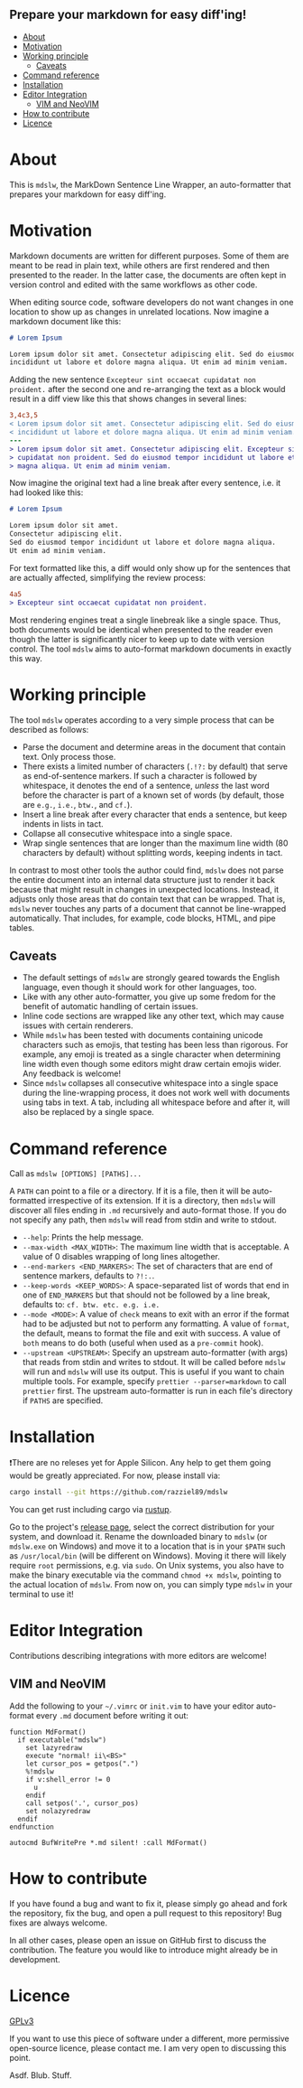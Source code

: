 ## Prepare your markdown for easy diff'ing!

<!-- vim-markdown-toc GFM -->

* [About](#about)
* [Motivation](#motivation)
* [Working principle](#working-principle)
    * [Caveats](#caveats)
* [Command reference](#command-reference)
* [Installation](#installation)
* [Editor Integration](#editor-integration)
    * [VIM and NeoVIM](#vim-and-neovim)
* [How to contribute](#how-to-contribute)
* [Licence](#licence)

<!-- vim-markdown-toc -->

# About

This is `mdslw`, the MarkDown Sentence Line Wrapper, an auto-formatter that
prepares your markdown for easy diff'ing.

# Motivation

Markdown documents are written for different purposes.
Some of them are meant to be read in plain text, while others are first rendered
and then presented to the reader.
In the latter case, the documents are often kept in version control and edited
with the same workflows as other code.

When editing source code, software developers do not want changes in one
location to show up as changes in unrelated locations.
Now imagine a markdown document like this:

```markdown
# Lorem Ipsum

Lorem ipsum dolor sit amet. Consectetur adipiscing elit. Sed do eiusmod tempor
incididunt ut labore et dolore magna aliqua. Ut enim ad minim veniam.
```

Adding the new sentence `Excepteur sint occaecat cupidatat non proident.` after
the second one and re-arranging the text as a block would result in a diff view
like this that shows changes in several lines:

```diff
3,4c3,5
< Lorem ipsum dolor sit amet. Consectetur adipiscing elit. Sed do eiusmod tempor
< incididunt ut labore et dolore magna aliqua. Ut enim ad minim veniam.
---
> Lorem ipsum dolor sit amet. Consectetur adipiscing elit. Excepteur sint occaecat
> cupidatat non proident. Sed do eiusmod tempor incididunt ut labore et dolore
> magna aliqua. Ut enim ad minim veniam.
```

Now imagine the original text had a line break after every sentence, i.e. it had
looked like this:

```markdown
# Lorem Ipsum

Lorem ipsum dolor sit amet.
Consectetur adipiscing elit.
Sed do eiusmod tempor incididunt ut labore et dolore magna aliqua.
Ut enim ad minim veniam.
```

For text formatted like this, a diff would only show up for the sentences that
are actually affected, simplifying the review process:

```diff
4a5
> Excepteur sint occaecat cupidatat non proident.
```

Most rendering engines treat a single linebreak like a single space.
Thus, both documents would be identical when presented to the reader even though
the latter is significantly nicer to keep up to date with version control.
The tool `mdslw` aims to auto-format markdown documents in exactly this way.

# Working principle

The tool `mdslw` operates according to a very simple process that can be
described as follows:

* Parse the document and determine areas in the document that contain text.
  Only process those.
* There exists a limited number of characters (`.!?:` by default) that serve as
  end-of-sentence markers.
  If such a character is followed by whitespace, it denotes the end of a
  sentence, _unless_ the last word before the character is part of a known set
  of words (by default, those are `e.g.`, `i.e.`, `btw.`, and `cf.`).
* Insert a line break after every character that ends a sentence, but keep
  indents in lists in tact.
* Collapse all consecutive whitespace into a single space.
* Wrap single sentences that are longer than the maximum line width (80
  characters by default) without splitting words, keeping indents in tact.

In contrast to most other tools the author could find, `mdslw` does not parse
the entire document into an internal data structure just to render it back
because that might result in changes in unexpected locations.
Instead, it adjusts only those areas that do contain text that can be wrapped.
That is, `mdslw` never touches any parts of a document that cannot be
line-wrapped automatically.
That includes, for example, code blocks, HTML, and pipe tables.

## Caveats

* The default settings of `mdslw` are strongly geared towards the English
  language, even though it should work for other languages, too.
* Like with any other auto-formatter, you give up some fredom for the benefit of
  automatic handling of certain issues.
* Inline code sections are wrapped like any other text, which may cause issues
  with certain renderers.
* While `mdslw` has been tested with documents containing unicode characters
  such as emojis, that testing has been less than rigorous.
  For example, any emoji is treated as a single character when determining line
  width even though some editors might draw certain emojis wider.
  Any feedback is welcome!
* Since `mdslw` collapses all consecutive whitespace into a single space during
  the line-wrapping process, it does not work well with documents using tabs
  in text.
  A tab, including all whitespace before and after it, will also be replaced by
  a single space.

# Command reference

Call as `mdslw [OPTIONS] [PATHS]...`

A `PATH` can point to a file or a directory.
If it is a file, then it will be auto-formatted irrespective of its extension.
If it is a directory, then `mdslw` will discover all files ending in `.md`
recursively and auto-format those.
If you do not specify any path, then `mdslw` will read from stdin and write to
stdout.

- `--help`:
  Prints the help message.
- `--max-width <MAX_WIDTH>`:
  The maximum line width that is acceptable.
  A value of 0 disables wrapping of long lines altogether.
- `--end-markers <END_MARKERS>`:
  The set of characters that are end of sentence markers, defaults to `?!:.`.
- `--keep-words <KEEP_WORDS>`:
  A space-separated list of words that end in one of `END_MARKERS` but that
  should not be followed by a line break, defaults to:
  `cf. btw. etc. e.g. i.e.`
- `--mode <MODE>`:
  A value of `check` means to exit with an error if the format had to be
  adjusted but not to perform any formatting.
  A value of `format`, the default, means to format the file and exit with
  success.
  A value of `both` means to do both (useful when used as a `pre-commit` hook).
- `--upstream <UPSTREAM>`:
  Specify an upstream auto-formatter (with args) that reads from stdin and
  writes to stdout.
  It will be called before `mdslw` will run and `mdslw` will use its output.
  This is useful if you want to chain multiple tools.
  For example, specify `prettier --parser=markdown` to call `prettier` first.
  The upstream auto-formatter is run in each file's directory if `PATHS` are
  specified.

# Installation

❗There are no releses yet for Apple Silicon.
Any help to get them going would be greatly appreciated.
For now, please install via:
```bash
cargo install --git https://github.com/razziel89/mdslw
```
You can get rust including cargo via [rustup][rustup].

Go to the project's [release page][release-page], select the correct
distribution for your system, and download it.
Rename the downloaded binary to `mdslw` (or `mdslw.exe` on Windows) and move it
to a location that is in your `$PATH` such as `/usr/local/bin` (will be
different on Windows).
Moving it there will likely require `root` permissions, e.g. via `sudo`.
On Unix systems, you also have to make the binary executable via the command
`chmod +x mdslw`, pointing to the actual location of `mdslw`.
From now on, you can simply type `mdslw` in your terminal to use it!

# Editor Integration

Contributions describing integrations with more editors are welcome!

## VIM and NeoVIM

Add the following to your `~/.vimrc` or `init.vim` to have your editor
auto-format every `.md` document before writing it out:

```vim
function MdFormat()
  if executable("mdslw")
    set lazyredraw
    execute "normal! ii\<BS>"
    let cursor_pos = getpos(".")
    %!mdslw
    if v:shell_error != 0
      u
    endif
    call setpos('.', cursor_pos)
    set nolazyredraw
  endif
endfunction

autocmd BufWritePre *.md silent! :call MdFormat()
```

# How to contribute

If you have found a bug and want to fix it, please simply go ahead and fork the
repository, fix the bug, and open a pull request to this repository!
Bug fixes are always welcome.

In all other cases, please open an issue on GitHub first to discuss the
contribution.
The feature you would like to introduce might already be in development.

# Licence

[GPLv3](./LICENCE)

If you want to use this piece of software under a different, more permissive
open-source licence, please contact me.
I am very open to discussing this point.

[release-page]: https://github.com/razziel89/mdslw/releases/latest "latest release"
[rustup]: https://rustup.rs/ "rustup"

Asdf.
Blub.
Stuff.
